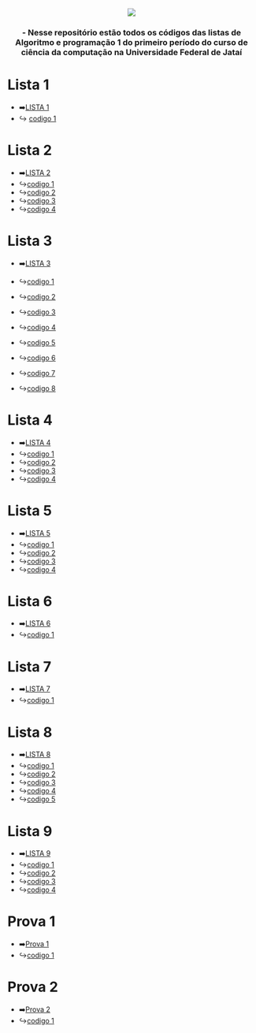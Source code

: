 


###
<div align="center">
<img src= "https://github.com/LucasFreitas1307/AP1-projects-/assets/167094976/6ce4e458-53e5-437d-b4c3-2bd12bd1eca0"

###

<div align="center">
</div>



### - Nesse repositório estão todos os códigos das listas de Algoritmo e programação 1 do primeiro período do curso de ciência da computação na Universidade Federal de Jataí
<div align ="left">

  # Lista 1
- ➡️[LISTA 1](https://github.com/LucasFreitas1307/AP1-projects-/tree/main/lista1)
- ↪️ [codigo 1](https://github.com/LucasFreitas1307/AP1-projects-/blob/main/lista1/ex2.c)
# Lista 2
- ➡️[LISTA 2](https://github.com/LucasFreitas1307/AP1-projects-/tree/main/Lista2)
- ↪️[codigo 1](https://github.com/LucasFreitas1307/AP1-projects-/blob/main/Lista2/Ex1.c)
- ↪️[codigo 2](https://github.com/LucasFreitas1307/AP1-projects-/blob/main/Lista2/ex2.c)
- ↪️[codigo 3](https://github.com/LucasFreitas1307/AP1-projects-/blob/main/Lista2/ex3.c)
- ↪️[codigo 4](https://github.com/LucasFreitas1307/AP1-projects-/blob/main/Lista2/ex4.c)
# Lista 3

- ➡️[LISTA 3](https://github.com/LucasFreitas1307/AP1-projects-/tree/main/lista3)

  
- ↪️[codigo 1](https://github.com/LucasFreitas1307/AP1-projects-/blob/main/lista3/1.c)
- ↪️[codigo 2](https://github.com/LucasFreitas1307/AP1-projects-/blob/main/lista3/2.c)
- ↪️[codigo 3](https://github.com/LucasFreitas1307/AP1-projects-/blob/main/lista3/3.c)
- ↪️[codigo 4](https://github.com/LucasFreitas1307/AP1-projects-/blob/main/lista3/4.c)
- ↪️[codigo 5](https://github.com/LucasFreitas1307/AP1-projects-/blob/main/lista3/5.c)
- ↪️[codigo 6](https://github.com/LucasFreitas1307/AP1-projects-/blob/main/lista3/6.c)
- ↪️[codigo 7](https://github.com/LucasFreitas1307/AP1-projects-/blob/main/lista3/7.c)
- ↪️[codigo 8](https://github.com/LucasFreitas1307/AP1-projects-/blob/main/lista3/8.c)
# Lista 4
- ➡️[LISTA 4](https://github.com/LucasFreitas1307/AP1-projects-/tree/main/lista4)
- ↪️[codigo 1](https://github.com/LucasFreitas1307/AP1-projects-/blob/main/lista4/code1.c)
- ↪️[codigo 2](https://github.com/LucasFreitas1307/AP1-projects-/blob/main/lista4/code2.c)
- ↪️[codigo 3](https://github.com/LucasFreitas1307/AP1-projects-/blob/main/lista4/code3.c)
- ↪️[codigo 4](https://github.com/LucasFreitas1307/AP1-projects-/blob/main/lista4/code4.c)
# Lista 5
- ➡️[LISTA 5](https://github.com/LucasFreitas1307/AP1-projects-/tree/main/lista6)
- ↪️[codigo 1](https://github.com/LucasFreitas1307/AP1-projects-/blob/main/lista6/ex1.c)
- ↪️[codigo 2](https://github.com/LucasFreitas1307/AP1-projects-/blob/main/lista6/ex2.c)
- ↪️[codigo 3](https://github.com/LucasFreitas1307/AP1-projects-/blob/main/lista6/ex3.c)
- ↪️[codigo 4](https://github.com/LucasFreitas1307/AP1-projects-/blob/main/lista6/ex4.c)
# Lista 6 
- ➡️[LISTA 6](https://github.com/LucasFreitas1307/AP1-projects-/tree/main/lista7A)
- ↪️[codigo 1](https://github.com/LucasFreitas1307/AP1-projects-/blob/main/lista7A/code%201.c)
# Lista 7 
- ➡️[LISTA 7](https://github.com/LucasFreitas1307/AP1-projects-/blob/main/lista7B)
- ↪️[codigo 1](https://github.com/LucasFreitas1307/AP1-projects-/blob/main/lista7B.c)
# Lista 8 
- ➡️[LISTA 8](https://github.com/LucasFreitas1307/AP1-projects-/tree/main/Lista8)
- ↪️[codigo 1](https://github.com/LucasFreitas1307/AP1-projects-/blob/main/Lista8/code1.c)
- ↪️[codigo 2](https://github.com/LucasFreitas1307/AP1-projects-/blob/main/Lista8/code2.c)
- ↪️[codigo 3](https://github.com/LucasFreitas1307/AP1-projects-/blob/main/Lista8/code3.c)
- ↪️[codigo 4](https://github.com/LucasFreitas1307/AP1-projects-/blob/main/Lista8/code4.c)
- ↪️[codigo 5](https://github.com/LucasFreitas1307/AP1-projects-/blob/main/Lista8/code5.c)
# Lista 9
- ➡️[LISTA 9](https://github.com/LucasFreitas1307/AP1-projects-/tree/main/lista9)
- ↪️[codigo 1](https://github.com/LucasFreitas1307/AP1-projects-/blob/main/lista9/code1.c)
- ↪️[codigo 2](https://github.com/LucasFreitas1307/AP1-projects-/blob/main/lista9/code2.c)
- ↪️[codigo 3](https://github.com/LucasFreitas1307/AP1-projects-/blob/main/lista9/code3.c)
- ↪️[codigo 4](https://github.com/LucasFreitas1307/AP1-projects-/blob/main/lista9/code4.c)
# Prova 1
- ➡️[Prova 1](https://github.com/LucasFreitas1307/AP1-projects-/tree/main/PROVA%201)
- ↪️[codigo 1](https://github.com/LucasFreitas1307/AP1-projects-/blob/main/PROVA%201/code.c)
# Prova 2
- ➡️[Prova 2](https://github.com/LucasFreitas1307/AP1-projects-/tree/main/Prova%202)
- ↪️[codigo 1](https://github.com/LucasFreitas1307/AP1-projects-/blob/main/Prova%202/codigo%201.c)
</div>


